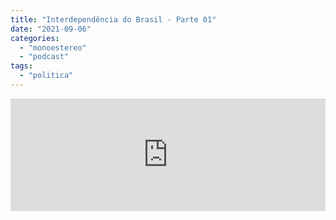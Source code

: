 ```yaml
---
title: "Interdependência do Brasil - Parte 01"
date: "2021-09-06"
categories: 
  - "monoestereo"
  - "podcast"
tags: 
  - "politica"
---
```


<iframe src="https://anchor.fm/monoestereo/embed/episodes/Interdependncia-do-Brasil---Parte-01-e16vpfr" height="180px" width="100%" frameborder="0" scrolling="no" style="width:100%;height:180px"></iframe>
